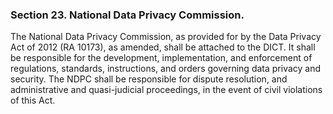 ### Section 23. National Data Privacy Commission.

The National Data Privacy Commission, as provided for by the Data Privacy Act of 2012 (RA 10173), as amended, shall be attached to the DICT.
It shall be responsible for the development, implementation, and enforcement of regulations, standards, instructions, and orders governing
data privacy and security. The NDPC shall be responsible for dispute resolution, and administrative and quasi-judicial proceedings, in the
event of civil violations of this Act.
